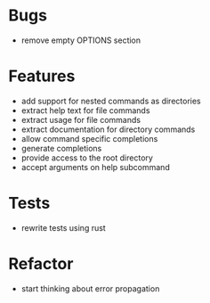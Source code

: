 # Bugs

- remove empty OPTIONS section

# Features

- add support for nested commands as directories
- extract help text for file commands
- extract usage for file commands
- extract documentation for directory commands
- allow command specific completions
- generate completions
- provide access to the root directory
- accept arguments on help subcommand

# Tests

- rewrite tests using rust

# Refactor

- start thinking about error propagation
